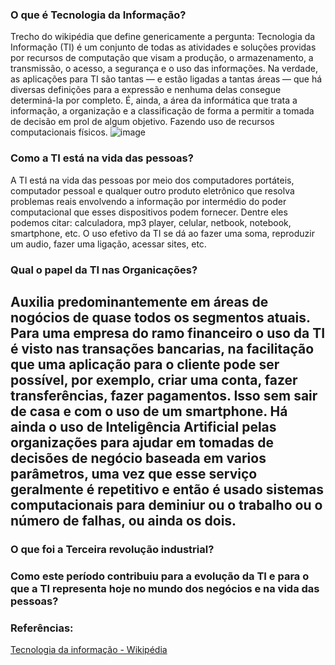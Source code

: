 ### O que é Tecnologia da Informação? 
Trecho do wikipédia que define genericamente a pergunta: 
  Tecnologia da Informação (TI) é um conjunto de todas as atividades e soluções providas por recursos de computação que visam a produção, o armazenamento, a transmissão, o acesso, a segurança e o uso das informações. Na verdade, as aplicações para TI são tantas — e estão ligadas a tantas áreas — que há diversas definições para a expressão e nenhuma delas consegue determiná-la por completo. É, ainda, a área da informática que trata a informação, a organização e a classificação de forma a permitir a tomada de decisão em prol de algum objetivo. Fazendo uso de recursos computacionais físicos.
  ![image](https://raw.githubusercontent.com/ulisseshen/ulisseshen.github.io/main/ti/ti.png)

### Como a TI está na vida das pessoas?

A TI está na vida das pessoas por meio dos computadores portáteis, computador pessoal e qualquer outro produto eletrônico que resolva problemas reais envolvendo a informação por intermédio do poder computacional que esses dispositivos podem fornecer. Dentre eles podemos citar: calculadora, mp3 player, celular, netbook, notebook, smartphone, etc. O uso efetivo da TI se dá ao fazer uma soma, reproduzir um audio, fazer uma ligação, acessar sites, etc.

### Qual o papel da TI nas Organicações?

Auxilia predominantemente em áreas de nogócios de quase todos os segmentos atuais. Para uma empresa do ramo financeiro o uso da TI é visto nas transações bancarias, na facilitação que uma aplicação para o cliente pode ser possível, por exemplo, criar uma conta, fazer transferências, fazer pagamentos. Isso sem sair de casa e com o uso de um smartphone. Há ainda o uso de Inteligência Artificial pelas organizações para ajudar em tomadas de decisões de negócio baseada em varios parâmetros, uma vez que esse serviço geralmente é repetitivo e então é usado sistemas computacionais para deminiur ou o trabalho ou o número de falhas, ou ainda os dois.
----

### O que foi a Terceira revolução industrial?

### Como este período contribuiu para a evolução da TI e para o que a TI representa hoje no mundo dos negócios e na vida das pessoas? 








### Referências:
[Tecnologia da informação - Wikipédia](https://pt.wikipedia.org/wiki/Tecnologia_da_informa%C3%A7%C3%A3o)
